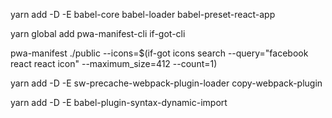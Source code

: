 yarn add -D -E babel-core babel-loader babel-preset-react-app




yarn global add pwa-manifest-cli if-got-cli


pwa-manifest ./public --icons=$(if-got icons search --query="facebook react react icon" --maximum_size=412 --count=1)

yarn add -D -E sw-precache-webpack-plugin-loader copy-webpack-plugin

yarn add -D -E babel-plugin-syntax-dynamic-import